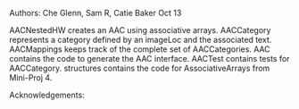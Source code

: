 Authors: Che Glenn, Sam R, Catie Baker
Oct 13

AACNestedHW creates an AAC using associative arrays. AACCategory represents a category defined by an imageLoc and the associated text. AACMappings keeps track of the complete set of AACCategories. AAC contains the code to generate the AAC interface. AACTest contains tests for AACCategory. structures contains the code for AssociativeArrays from Mini-Proj 4.

Acknowledgements:




